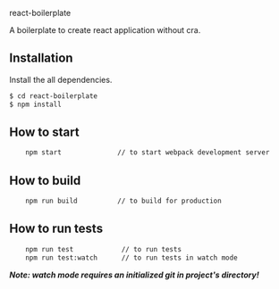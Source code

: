 react-boilerplate

A boilerplate to create react application without cra.

## Installation

Install the all dependencies.

```sh
$ cd react-boilerplate
$ npm install
```

## How to start

```sh
    npm start              // to start webpack development server
```

## How to build

```sh
    npm run build          // to build for production
```

## How to run tests

```sh
    npm run test            // to run tests
    npm run test:watch      // to run tests in watch mode
```

**_Note: watch mode requires an initialized git in project's directory!_**
